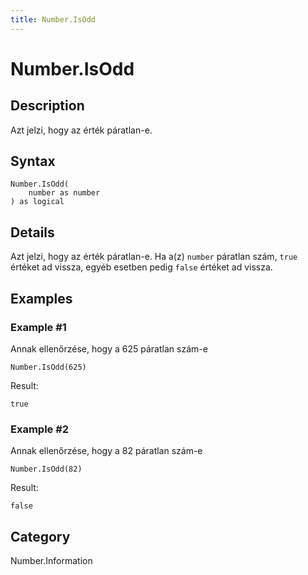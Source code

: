 ```yaml
---
title: Number.IsOdd
---
```


# Number.IsOdd


## Description

Azt jelzi, hogy az érték páratlan-e.


## Syntax

```powerquery
Number.IsOdd(
    number as number
) as logical
```


## Details

Azt jelzi, hogy az érték páratlan-e. Ha a(z) <code>number</code> páratlan szám, <code>true</code> értéket ad vissza, egyéb esetben pedig <code>false</code> értéket ad vissza.


## Examples

### Example #1 
Annak ellenőrzése, hogy a 625 páratlan szám-e
```powerquery
Number.IsOdd(625)
```

Result: 
```powerquery
true
```


### Example #2 
Annak ellenőrzése, hogy a 82 páratlan szám-e
```powerquery
Number.IsOdd(82)
```

Result: 
```powerquery
false
```




## Category
Number.Information
